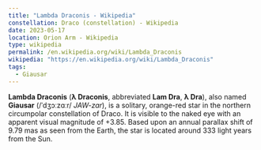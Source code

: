 ```yaml
---
title: "Lambda Draconis - Wikipedia"
constellation: Draco (constellation) - Wikipedia
date: 2023-05-17
location: Orion Arm - Wikipedia
type: wikipedia
permalink: /en.wikipedia.org/wiki/Lambda_Draconis
wikipedia: "https://en.wikipedia.org/wiki/Lambda_Draconis"
tags:
  - Giausar
---
```

**Lambda Draconis** (**λ Draconis**, abbreviated **Lam Dra**, **λ Dra**), also named **Giausar** (/ˈdʒɔːzɑːr/ *JAW-zar*), is a solitary, orange-red star in the northern circumpolar constellation of Draco. It is visible to the naked eye with an apparent visual magnitude of +3.85. Based upon an annual parallax shift of 9.79 mas as seen from the Earth, the star is located around 333 light years from the Sun.